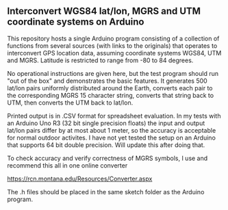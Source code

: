 ## Interconvert WGS84 lat/lon, MGRS and UTM coordinate systems on Arduino

This repository hosts a single Arduino program consisting of a collection of functions from several sources (with links to the originals)
that operates to interconvert GPS location data, assuming coordinate systems WGS84, UTM and MGRS. Latitude is restricted to range from -80 to 84 degrees.

No operational instructions are given here, but the test program should run "out of the box" and demonstrates the basic features. It generates 500 lat/lon pairs uniformly distributed around the Earth, converts each pair to the corresponding MGRS 15 character string, converts that string back to UTM, then converts the UTM back to lat/lon.

Printed output is in .CSV format for spreadsheet evaluation. In my tests with an Arduino Uno R3 (32 bit single precision floats)
the input and output lat/lon pairs differ by at most about 1 meter, so the accuracy is acceptable for normal outdoor activites. I have not yet tested the setup on an Arduino that supports 64 bit double precision. Will update this after doing that.

To check accuracy and verify correctness of MGRS symbols, I use and recommend this all in one online converter

https://rcn.montana.edu/Resources/Converter.aspx

The .h files should be placed in the same sketch folder as the Arduino program.

